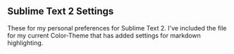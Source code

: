 ## Sublime Text 2 Settings

These for my personal preferences for Sublime Text 2. I've included the file for my current Color-Theme that has added settings for markdown highlighting.